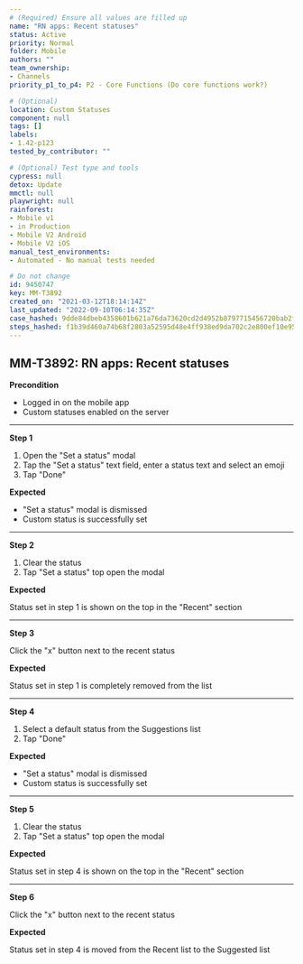 ```yaml
---
# (Required) Ensure all values are filled up
name: "RN apps: Recent statuses"
status: Active
priority: Normal
folder: Mobile
authors: ""
team_ownership: 
- Channels
priority_p1_to_p4: P2 - Core Functions (Do core functions work?)

# (Optional)
location: Custom Statuses
component: null
tags: []
labels: 
- 1.42-p123
tested_by_contributor: ""

# (Optional) Test type and tools
cypress: null
detox: Update
mmctl: null
playwright: null
rainforest: 
- Mobile v1
- in Production
- Mobile V2 Android
- Mobile V2 iOS
manual_test_environments:
- Automated - No manual tests needed

# Do not change
id: 9450747
key: MM-T3892
created_on: "2021-03-12T18:14:14Z"
last_updated: "2022-09-10T06:14:35Z"
case_hashed: 9dde84dbeb4358601b621a76da73620cd2d4952b8797715456720bab2f58d25bc40c46acdddbb5ef26798963d3abc958
steps_hashed: f1b39d460a74b68f2803a52595d48e4ff938ed9da702c2e800ef10e95afc579dff46685bb35b35430f139a862026cf3a
---
```


<!-- (Auto-generated) Based on frontmatter's "key" and "name" -->

## MM-T3892: RN apps: Recent statuses

**Precondition**

- Logged in on the mobile app
- Custom statuses enabled on the server

---

**Step 1**

1. Open the "Set a status" modal
2. Tap the "Set a status" text field, enter a status text and select an emoji
3. Tap "Done"

**Expected**

- "Set a status" modal is dismissed
- Custom status is successfully set

---

**Step 2**

1. Clear the status
2. Tap "Set a status" top open the modal

**Expected**

Status set in step 1 is shown on the top in the "Recent" section

---

**Step 3**

Click the "x" button next to the recent status

**Expected**

Status set in step 1 is completely removed from the list

---

**Step 4**

1. Select a default status from the Suggestions list
2. Tap "Done"

**Expected**

- "Set a status" modal is dismissed
- Custom status is successfully set

---

**Step 5**

1. Clear the status
2. Tap "Set a status" top open the modal

**Expected**

Status set in step 4 is shown on the top in the "Recent" section

---

**Step 6**

Click the "x" button next to the recent status

**Expected**

Status set in step 4 is moved from the Recent list to the Suggested list
